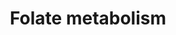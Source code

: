 ---
annotations:
- type: Pathway Ontology
  value: folate metabolic pathway
authors:
- Egoyenechea
- MartijnVanIersel
- MaintBot
- Thomas
- Khanspers
- Jilldunham
- Damariz
- Jildau
- AlexanderPico
- Andra
- Egonw
- Mkutmon
- DeSl
- Fehrhart
- Youssefwalid
- Eweitz
- Marvin M2
description: The folic acid-centred micronutrient biological network. The most relevant
  biochemical processes related to folic acid in the context of metabolism, oxidation
  and inflammation are represented. Also, the compartmental separation (intracellular
  vs. plasma) is presented, identifying the folic acid centred plasma metabolome.  Proteins
  on this pathway have targeted assays available via the [https://assays.cancer.gov/available_assays?wp_id=WP176
  CPTAC Assay Portal]
last-edited: 2022-02-26
organisms:
- Homo sapiens
redirect_from:
- /index.php/Pathway:WP176
- /instance/WP176
schema-jsonld:
- '@context': https://schema.org/
  '@id': https://wikipathways.github.io/pathways/WP176.html
  '@type': Dataset
  creator:
    '@type': Organization
    name: WikiPathways
  description: The folic acid-centred micronutrient biological network. The most relevant
    biochemical processes related to folic acid in the context of metabolism, oxidation
    and inflammation are represented. Also, the compartmental separation (intracellular
    vs. plasma) is presented, identifying the folic acid centred plasma metabolome.  Proteins
    on this pathway have targeted assays available via the [https://assays.cancer.gov/available_assays?wp_id=WP176
    CPTAC Assay Portal]
  keywords:
  - Manganese
  - MAT
  - GPX 4
  - 5,10-Methylene-THF
  - GPX 3
  - Tetrahydrobiopterin
  - GPX 2
  - FAD
  - Heme
  - FOLR2
  - GAR
  - sICAM-1
  - Riboflavin
  - FOLR4
  - H2O
  - Zinc
  - DHFR
  - HbA1c
  - SAA3
  - FOLR1
  - ADP
  - Pyridoxal 5'-phosphate
  - NADP+
  - VLDL
  - SLC19A1
  - VLDL-TAG
  - PLG
  - Magnesium
  - Fibrinogen
  - LDL
  - HDL
  - HBA1
  - ABCA1
  - Cholesterol
  - HNO2
  - ALB
  - ATP
  - oxLDL
  - Iron
  - Serine
  - NO2
  - CBS
  - Chlorine
  - MPO
  - IL2
  - SRB1
  - RNS
  - 'NO'
  - (11R)-hydroxymethylene-THF
  - Thromboxane A2
  - D-dimer
  - GPX 1
  - CRP
  - HDL-C
  - Fructosamine
  - FGB
  - PGE2
  - IL1B
  - IL4
  - SOD3
  - tPA
  - Cob(II)alamin
  - Cystathionine
  - S-nitrosohomocysteine
  - GART
  - Fibrin
  - SAA4
  - MTHFR*
  - CSF1
  - SHMT
  - 5-methyl-THF
  - HDL/SAA
  - AHCY
  - ACT
  - LDLR
  - PGE1
  - (11S)-hydroxymethylene-THF
  - FMN
  - 8-OHdG
  - ONOO/ONOOH
  - Glucose
  - PAI-1
  - 5-Formyl-THF
  - IFNg
  - MTR*
  - F2-Isoprostane
  - ' S-Adenosylmethionine'
  - THF
  - NADPH
  - APOB
  - HOCl
  - p53
  - Cysteine
  - INSR
  - Catalase
  - HDL/APOA1
  - ' S-Adenosylhomocysteine'
  - Methionine
  - MTHFD2
  - TAG
  - NOS
  - FGA
  - L-Arginine
  - MSR*
  - SOD2
  - Homocysteine
  - Factor VII
  - VLDL/APOB
  - SLC46A1
  - Thrombin
  - O2
  - TNFa
  - 5,10-Methenyl-THF
  - MTHFS
  - FGAR
  - RFK
  - Folic acid
  - PGF2a
  - SAA2
  - FOLR3
  - Cob(I)alamin
  - IL10
  - O3
  - Folate
  - H2O2
  - MTHFD1*
  - FGG
  - IL6
  - SOD1
  - NFKB1
  - Nitrotyrosine
  - Dihydrofolate
  - 8-Isoprostaglandin F2a
  - RELA
  - 10-Formyl-THF
  - APOA1
  - MCP1
  - INS
  - Thromboxane B2
  - HBB
  - GPX 6
  - SAA1
  - Glycine
  - APOA1-NO2Tyr
  - NFKB2
  - CTH
  - FLAD1
  license: CC0
  name: Folate metabolism
seo: CreativeWork
title: Folate metabolism
wpid: WP176
---